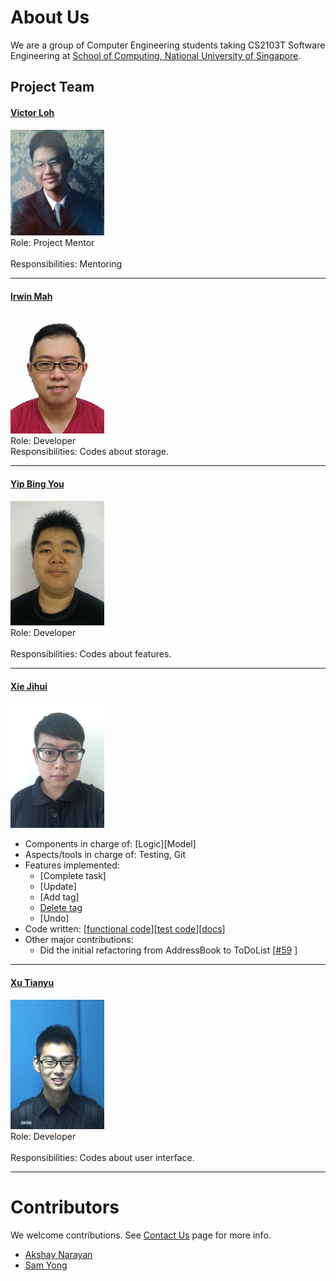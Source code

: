 # About Us

We are a group of Computer Engineering students taking CS2103T Software Engineering at [School of Computing, National University of Singapore](http://www.comp.nus.edu.sg).

## Project Team

#### [Victor Loh](https://github.com/lohvht)
<img src="images/VictorLoh.jpg" width="150"><br>
 Role: Project Mentor <br>  
 Responsibilities: Mentoring
 
 -----

#### [Irwin Mah](https://github.com/chooxy) <br>
<img src="images/IrwinMah.jpg" width="150"><br>
Role: Developer <br>
Responsibilities: Codes about storage.

-----

#### [Yip Bing You](https://github.com/leaffriend)
<img src="images/YipBingYou.jpg" width="150"><br>
Role: Developer <br>  
Responsibilities: Codes about features.

-----

#### [Xie Jihui](https://github.com/xjh666) 
<img src="images/XieJihui.JPG" width="150"><br>
* Components in charge of: [Logic][Model]
* Aspects/tools in charge of: Testing, Git
* Features implemented:
   * [Complete task]
   * [Update]
   * [Add tag]
   * [Delete tag](https://github.com/se-edu/addressbook-level4/blob/master/docs/UserGuide.md#deleting-a-person--delete)
   * [Undo]
* Code written: [[functional code](A123456.md)][[test code](A123456.md)][[docs](A123456.md)]
* Other major contributions:
  * Did the initial refactoring from AddressBook to ToDoList [[#59](https://github.com/CS2103AUG2016-T16-C4/main/pull/59) ]

-----

#### [Xu Tianyu](https://github.com/yeetee179)
<img src="images/XuTianyu.jpg" width="150"><br>
Role: Developer <br>  
Responsibilities: Codes about user interface.

-----

# Contributors

We welcome contributions. See [Contact Us](ContactUs.md) page for more info.

* [Akshay Narayan](https://github.com/se-edu/addressbook-level4/pulls?q=is%3Apr+author%3Aokkhoy)
* [Sam Yong](https://github.com/se-edu/addressbook-level4/pulls?q=is%3Apr+author%3Amauris)
